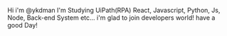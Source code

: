 Hi i'm @ykdman
I'm Studying UiPath(RPA) React, Javascript, Python, Js, Node, Back-end System etc...
i'm glad to join developers world!
have a good Day!

<!---
ykdman/ykdman is a ✨ special ✨ repository because its `README.md` (this file) appears on your GitHub profile.
You can click the Preview link to take a look at your changes.
--->
